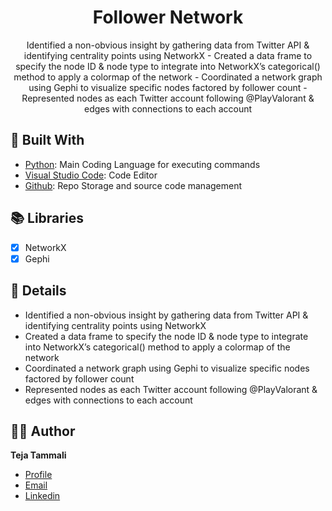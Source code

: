 <h1 align="center">Follower Network
</h1>
<p align="center">Identified a non-obvious insight by gathering data from Twitter API & identifying centrality points using NetworkX
- Created a data frame to specify the node ID & node type to integrate into NetworkX’s categorical() method to apply a colormap of the network
- Coordinated a network graph using Gephi to visualize specific nodes factored by follower count
- Represented nodes as each Twitter account following @PlayValorant & edges with connections to each account
</p>

## 👷 Built With

- [Python](https://www.python.org/ "Python"): Main Coding Language for executing commands
- [Visual Studio Code](https://code.visualstudio.com "Visual Studio Code"): Code Editor
- [Github](https://github.com/ "Github"): Repo Storage and source code management

## 📚 Libraries

- [x] NetworkX
- [x] Gephi

## 📇 Details

- Identified a non-obvious insight by gathering data from Twitter API & identifying centrality points using NetworkX
- Created a data frame to specify the node ID & node type to integrate into NetworkX’s categorical() method to apply a colormap of the network
- Coordinated a network graph using Gephi to visualize specific nodes factored by follower count
- Represented nodes as each Twitter account following @PlayValorant & edges with connections to each account

## 🧑🏻 Author

**Teja Tammali**

- [Profile](https://github.com/tejatammali "Teja Tammali")
- [Email](mailto:teja.tammali0@gmail.com?subject=Hello "Hello!")
- [Linkedin](https://www.linkedin.com/in/tejatammali/ "Welcome")

